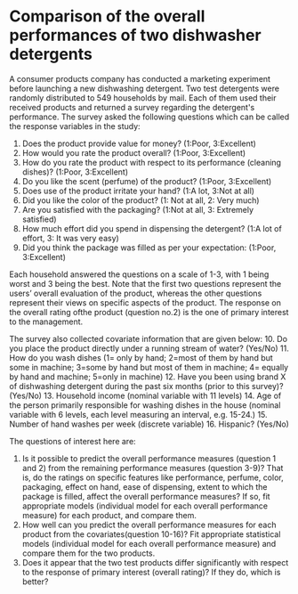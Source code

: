 # Comparison of the overall performances of two dishwasher detergents
A consumer products company has conducted a marketing experiment before launching a new dishwashing detergent. Two test detergents were randomly distributed to 549 households by mail. Each of them used their received products and returned a survey regarding the detergent's performance. The survey asked the following questions which can be called the response variables in the study:

1. Does the product provide value for money? (1:Poor, 3:Excellent)
2. How would you rate the product overall? (1:Poor, 3:Excellent)
3. How do you rate the product with respect to its performance (cleaning dishes)? (1:Poor, 3:Excellent)
4. Do you like the scent (perfume) of the product? (1:Poor, 3:Excellent)
5. Does use of the product irritate your hand? (1:A lot, 3:Not at all)
6. Did you like the color of the product? (1: Not at all, 2: Very much)
7. Are you satisfied with the packaging? (1:Not at all, 3: Extremely satisfied)
8. How much effort did you spend in dispensing the detergent? (1:A lot of effort, 3: It was very easy)
9. Did you think the package was filled as per your expectation: (1:Poor, 3:Excellent)

Each household answered the questions on a scale of 1-3, with 1 being worst and 3 being the best.
Note that the first two questions represent the users’ overall evaluation of the product, whereas the other questions represent their views on specific aspects of the product. The response on the overall rating ofthe product (question no.2) is the one of primary interest to the management.

The survey also collected covariate information that are given below:
10. Do you place the product directly under a running stream of water? (Yes/No)
11. How do you wash dishes (1= only by hand; 2=most of them by hand but some in machine; 3=some by hand but most of them in machine; 4= equally by hand and machine; 5=only in machine)
12. Have you been using brand X of dishwashing detergent during the past six months (prior to this survey)? (Yes/No)
13. Household income (nominal variable with 11 levels)
14. Age of the person primarily responsible for washing dishes in the house (nominal variable with 6 levels, each level measuring an interval, e.g. 15-24.)
15. Number of hand washes per week (discrete variable)
16. Hispanic? (Yes/No)

The questions of interest here are:
1. Is it possible to predict the overall performance measures (question 1 and 2) from the remaining performance measures (question 3-9)? That is, do the ratings on specific features like performance, perfume, color, packaging, effect on hand, ease of dispensing, extent to which the package is filled, affect the overall performance measures? If so, fit appropriate models (individual model for each overall performance measure) for each product, and compare them.
2. How well can you predict the overall performance measures for each product from the covariates(question 10-16)? Fit appropriate statistical models (individual model for each overall performance measure) and compare them for the two products.
3. Does it appear that the two test products differ significantly with respect to the response of primary interest (overall rating)? If they do, which is better?
